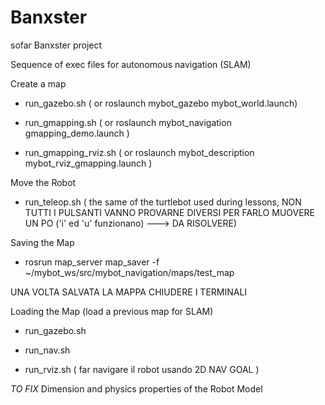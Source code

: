 # Banxster
sofar Banxster project

Sequence of exec files for autonomous navigation (SLAM)

Create a map

- run_gazebo.sh ( or roslaunch mybot_gazebo mybot_world.launch)

- run_gmapping.sh ( or roslaunch mybot_navigation gmapping_demo.launch )

- run_gmapping_rviz.sh ( or roslaunch mybot_description mybot_rviz_gmapping.launch )

Move the Robot 

- run_teleop.sh ( the same of the turtlebot used during lessons, NON TUTTI I PULSANTI VANNO PROVARNE DIVERSI PER FARLO MUOVERE UN PO ('i' ed 'u' funzionano) ---> DA RISOLVERE)

Saving the Map 

- rosrun map_server map_saver -f ~/mybot_ws/src/mybot_navigation/maps/test_map

UNA VOLTA SALVATA LA MAPPA CHIUDERE I TERMINALI

Loading the Map (load a previous map for SLAM) 

- run_gazebo.sh

- run_nav.sh

- run_rviz.sh ( far navigare il robot usando 2D NAV GOAL )

*TO FIX* Dimension and physics properties of the Robot Model


